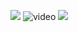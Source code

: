![](https://d29f7s48mh3g9z.cloudfront.net/wp-content/uploads/2022/07/mean-stack.png)
![video](https://i.ibb.co/3WCVCp0/image.png)
![](https://i.ibb.co/T0Q04sz/image.png)
